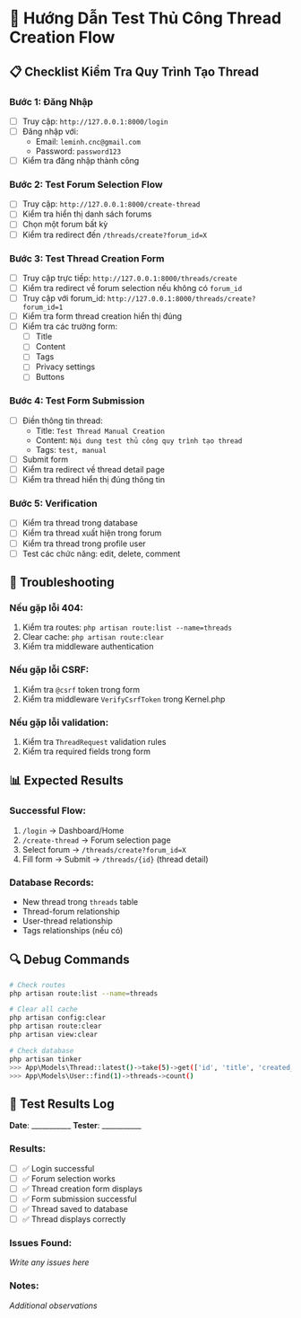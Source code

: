 # 🧪 Hướng Dẫn Test Thủ Công Thread Creation Flow

## 📋 Checklist Kiểm Tra Quy Trình Tạo Thread

### Bước 1: Đăng Nhập
- [ ] Truy cập: `http://127.0.0.1:8000/login`
- [ ] Đăng nhập với:
  - Email: `leminh.cnc@gmail.com`
  - Password: `password123`
- [ ] Kiểm tra đăng nhập thành công

### Bước 2: Test Forum Selection Flow
- [ ] Truy cập: `http://127.0.0.1:8000/create-thread`
- [ ] Kiểm tra hiển thị danh sách forums
- [ ] Chọn một forum bất kỳ
- [ ] Kiểm tra redirect đến `/threads/create?forum_id=X`

### Bước 3: Test Thread Creation Form
- [ ] Truy cập trực tiếp: `http://127.0.0.1:8000/threads/create`
- [ ] Kiểm tra redirect về forum selection nếu không có `forum_id`
- [ ] Truy cập với forum_id: `http://127.0.0.1:8000/threads/create?forum_id=1`
- [ ] Kiểm tra form thread creation hiển thị đúng
- [ ] Kiểm tra các trường form:
  - [ ] Title
  - [ ] Content
  - [ ] Tags
  - [ ] Privacy settings
  - [ ] Buttons

### Bước 4: Test Form Submission
- [ ] Điền thông tin thread:
  - Title: `Test Thread Manual Creation`
  - Content: `Nội dung test thủ công quy trình tạo thread`
  - Tags: `test, manual`
- [ ] Submit form
- [ ] Kiểm tra redirect về thread detail page
- [ ] Kiểm tra thread hiển thị đúng thông tin

### Bước 5: Verification
- [ ] Kiểm tra thread trong database
- [ ] Kiểm tra thread xuất hiện trong forum
- [ ] Kiểm tra thread trong profile user
- [ ] Test các chức năng: edit, delete, comment

## 🐛 Troubleshooting

### Nếu gặp lỗi 404:
1. Kiểm tra routes: `php artisan route:list --name=threads`
2. Clear cache: `php artisan route:clear`
3. Kiểm tra middleware authentication

### Nếu gặp lỗi CSRF:
1. Kiểm tra `@csrf` token trong form
2. Kiểm tra middleware `VerifyCsrfToken` trong Kernel.php

### Nếu gặp lỗi validation:
1. Kiểm tra `ThreadRequest` validation rules
2. Kiểm tra required fields trong form

## 📊 Expected Results

### Successful Flow:
1. `/login` → Dashboard/Home
2. `/create-thread` → Forum selection page
3. Select forum → `/threads/create?forum_id=X`
4. Fill form → Submit → `/threads/{id}` (thread detail)

### Database Records:
- New thread trong `threads` table
- Thread-forum relationship
- User-thread relationship
- Tags relationships (nếu có)

## 🔍 Debug Commands

```bash
# Check routes
php artisan route:list --name=threads

# Clear all cache
php artisan config:clear
php artisan route:clear
php artisan view:clear

# Check database
php artisan tinker
>>> App\Models\Thread::latest()->take(5)->get(['id', 'title', 'created_at'])
>>> App\Models\User::find(1)->threads->count()
```

## 📝 Test Results Log

**Date**: ___________
**Tester**: ___________

### Results:
- [ ] ✅ Login successful
- [ ] ✅ Forum selection works  
- [ ] ✅ Thread creation form displays
- [ ] ✅ Form submission successful
- [ ] ✅ Thread saved to database
- [ ] ✅ Thread displays correctly

### Issues Found:
_Write any issues here_

### Notes:
_Additional observations_
